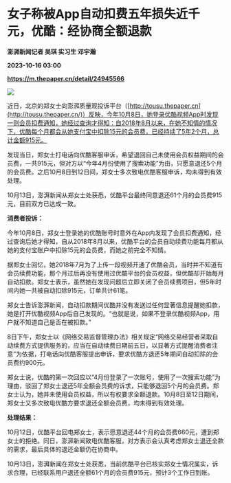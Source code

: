# 女子称被App自动扣费五年损失近千元，优酷：经协商全额退款
**澎湃新闻记者 吴琪 实习生 邓宇瀚**

**2023-10-16 03:00**

**https://m.thepaper.cn/detail/24945566**

![](https://imagecloud.thepaper.cn/thepaper/image/274/285/602.jpg)

近日，北京的郑女士向澎湃质量观投诉平台（[http://tousu.thepaper.cn](http://tousu.thepaper.cn/)）反映，今年10月8日，她登录优酷视频App时发现一则会员扣费通知，她经过查询才得知：自2018年8月以来，在她不知情的情况下，优酷每个月都会从她支付宝中扣除15元的会员费，已经持续了5年2个月，总计金额915元。

发现当日，郑女士打电话向优酷客服申诉，希望退回自己未使用会员权益期间的会员费，一共915元，但对方以“今年4月份使用了搜索功能”为由，只愿意退还5个月的会员费。之后10月8日到12日间，郑女士多次致电优酷客服申诉，均未得到有效处理。

10月13日，澎湃新闻从郑女士处获悉，优酷平台最终同意退还61个月的会员费915元，目前双方已达成一致。

**消费者投诉：**

今年10月8日，郑女士登录她的优酷账号时意外在App内发现了会员扣费通知，经过查询后她才得知，自从2018年8月以来，优酷平台的会员自动续费功能每月都从她的支付宝账户中扣除15元的会员费，而她之前完全不知情。

据郑女士回忆，她2018年7月为了上传一段视频开通了优酷会员，当时并不知道有会员续费功能，那个月过后再没有使用过优酷平台的会员权益，但优酷却开始每月自动扣款。郑女士表示，虽然她在发现问题后立即关闭了会员续费项目，但5年时间内她一共被自动扣除915元，订单共计61笔。

郑女士告诉澎湃新闻，自动扣款期间优酷并没有发送过任何显著信息提醒她扣款，她是打开优酷视频App后自己发现的。“也就是说，如果不登录优酷视频App，用户就不知道自己是否在被扣款。”

8日下午，郑女士以《网络交易监督管理办法》相关规定“网络交易经营者采取自动续费方式提供服务的，应当在自动续费日期前五日，以显著方式提醒消费者注意”为依据，打电话向优酷客服提出申诉，要求优酷方退还5年期间自动扣除的会员费约900元。

郑女士说，优酷的第一次回应以“4月份登录了一次账号，使用了一次搜索功能”为理由，驳回了郑女士退还5年全额会员费的诉求，只能够退回5个月的会员费。郑女士认为，她并未使用会员权益，所以有权要求全额退款。10月8日至12日期间，郑女士又多次致电优酷方要求退还全额会员费，均未得到有效处理。

**处理结果：**

10月12日，优酷平台回电郑女士，表示愿意退还44个月的会员费660元，遭到郑女士的拒绝。同日，澎湃新闻致电优酷客服，对方表示会认真考虑郑女士退还全款的需求，最后具体的退还金额仍在协商中。

10月13日，澎湃新闻在郑女士处获悉，当前优酷平台已核实郑女士情况属实，诉求合理，已经联系用户退还全额61个月的会员费915元，预计3个工作日到账。